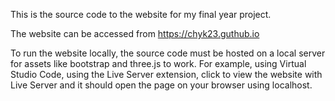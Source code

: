 This is the source code to the website for my final year project. 

The website can be accessed from https://chyk23.guthub.io

To run the website locally, the source code must be hosted on a local server for assets like bootstrap and three.js to work.
For example, using Virtual Studio Code, using the Live Server extension, click to view the website with Live Server and it should open the page on your browser using localhost.

